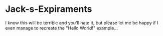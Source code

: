 # Jack-s-Expiraments
I know this will be terrible and you'll hate it, but please let me be happy if I even manage to recreate the "Hello World!" example...
